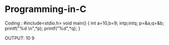 # Programming-in-C
Coding :
#include<stdio.h>
void main()
{
int a=10,b=9;
int*p;int*q;
p=&a;q=&b;
printf("%d \n",*p);
printf("%d",*q);
}

OUTPUT:
10
9
